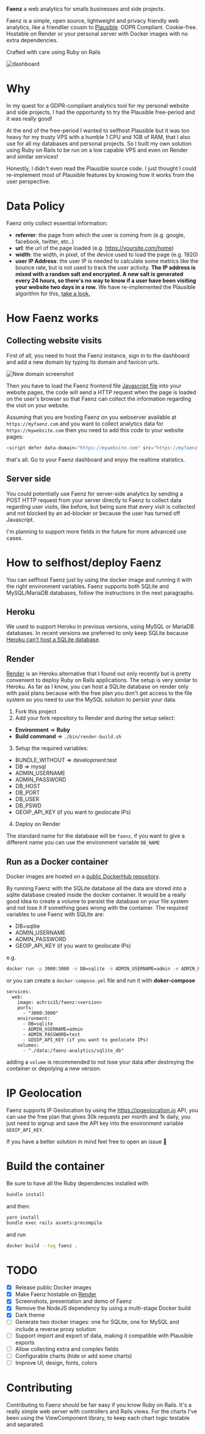 **Faenz** a web analytics for smalls businesses and side projects.

Faenz is a simple, open source, lightweight and privacy friendly web analytics, like a friendlier cousin to [Plausible](https://plausible.io/). GDPR Compliant. Cookie-free. Hostable on Render or your personal server with Docker images with no extra dependencies.

Crafted with care using Ruby on Rails

![dashboard](readme/dashboard.jpeg)

# Why

In my quest for a GDPR-compliant analytics tool for my personal website and side projects, I had the opportunity to try the Plausible free-period and it was really good!

At the end of the free-period I wanted to selfhost Plausible but it was too heavy for my trusty VPS with a humble 1 CPU and 1GB of RAM, that I also use for all my databases and personal projects. So I built my own solution using Ruby on Rails to be run on a low capable VPS and even on Render and similar services!

Honestly, I didn't even read the Plausible source code. I just thought I could re-implement most of Plausible features by knowing how it works from the user perspective.

# Data Policy

Faenz only collect essential information:

- **referrer**: the page from which the user is coming from (e.g. google, facebook, twitter, etc..)
- **url**: the url of the page loaded (e.g. https://yoursite.com/home)
- **width**: the width, in pixel, of the device used to load the page (e.g. 1920)
- **user IP Address**: the user IP is needed to calculate some metrics like the bounce rate, but is not used to track the user activity. **The IP address is mixed with a random salt and encrypted. A new salt is generated every 24 hours, so there's no way to know if a user have been visiting your website two days in a row.** We have re-implemented the Plausible algorithm for this, [take a look.](https://plausible.io/data-policy)

# How Faenz works

## Collecting website visits

First of all, you need to host the Faenz instance, sign in to the dashboard and add a new domain by typing its domain and favicon urls.

![New domain screenshot](readme/new_domain.png)

Then you have to load the Faenz frontend file [Javascript file](https://github.com/a-chris/faenz/blob/main/public/faenz.js) into your website pages, the code will send a HTTP request when the page is loaded on the user's browser so that Faenz can collect the information regarding the visit on your website.

Assuming that you are hosting Faenz on you webserver available at `https://myfaenz.com` and you want to collect analytics data for `https://mywebsite.com` then you need to add this code to your website pages:

```javascript
<script defer data-domain="https://mywebsite.com" src="https://myfaenz.com/faenz.js" />
```

that's all. Go to your Faenz dashboard and enjoy the realtime statistics.

## Server side

You could potentially use Faenz for server-side analytics by sending a POST HTTP request from your server directly to Faenz to collect data regarding user visits, like before, but being sure that every visit is collected and not blocked by an ad-blocker or because the user has turned off Javascript.

I'm planning to support more fields in the future for more advanced use cases.

# How to selfhost/deploy Faenz

You can selfhost Faenz just by using the docker image and running it with the right environment variables. Faenz supports both SQLite and MySQL/MariaDB databases, follow the instructions in the next paragraphs.

## Heroku

We used to support Heroku in previous versions, using MySQL or MariaDB databases. In recent versions we preferred to only keep SQLite because [Heroku can't host a SQLite database](https://devcenter.heroku.com/articles/sqlite3).

## Render

[Render](https://render.com) is an Heroku alternative that I found out only recently but is pretty convenient to deploy Ruby on Rails applications. The setup is very similar to Heroku.
As far as I know, you can host a SQLite database on render only with paid plans because with the free plan you don't get access to the file system so you need to use the MySQL solution to persist your data.

1. Fork this project
2. Add your fork repository to Render and during the setup select:

- **Environment** => **Ruby**
- **Build command** => `./bin/render-build.sh`

3. Setup the required variables:

- BUNDLE_WITHOUT => development:test
- DB => mysql
- ADMIN_USERNAME
- ADMIN_PASSWORD
- DB_HOST
- DB_PORT
- DB_USER
- DB_PSWD
- GEOIP_API_KEY (if you want to geolocate IPs)

4. Deploy on Render

The standard name for the database will be `faenz`, if you want to give a different name you can use the environment variable `DB_NAME`

## Run as a Docker container

Docker images are hosted on a [public DockerHub repository](https://hub.docker.com/repository/docker/achris15/faenz).

By running Faenz with the SQLite database all the data are stored into a sqlite database created inside the docker container. It would be a really good idea to create a volume to persist the database on your file system and not lose it if something goes wrong with the container.
The required variables to use Faenz with SQLite are:

- DB=sqlite
- ADMIN_USERNAME
- ADMIN_PASSWORD
- GEOIP_API_KEY (if you want to geolocate IPs)

e.g.

```bash
docker run -p 3000:3000 -e DB=sqlite -e ADMIN_USERNAME=admin -e ADMIN_PASSWORD=test achris15/faenz:<version>
```

or you can create a `docker-compose.yml` file and run it with **doker-compose**

```
services:
  web:
    image: achris15/faenz:<version>
    ports:
      - "3000:3000"
    environment:
      - DB=sqlite
      - ADMIN_USERNAME=admin
      - ADMIN_PASSWORD=test
      - GEOIP_API_KEY (if you want to geolocate IPs)
    volumes:
      - "./data:/faenz-analytics/sqlite_db"
```

adding a `volume` is recommended to not lose your data after destroying the container or depolying a new version.

# IP Geolocation

Faenz supports IP Geolocation by using the https://ipgeolocation.io API, you can use the free plan that gives 30k requests per month and 1k daily, you just need to signup and save the API key into the environment variable `GEOIP_API_KEY`.

If you have a better solution in mind feel free to open an issue 🙏

# Build the container

Be sure to have all the Ruby dependencies installed with

```bash
bundle install
```
and then:
```bash
yarn install
bundle exec rails assets:precompile
```

and run

```bash
docker build --tag faenz .
```

# TODO

- [x] Release public Docker images
- [x] Make Faenz hostable on [Render](https://render.com)
- [x] Screenshots, presentation and demo of Faenz
- [x] Remove the NodeJS dependency by using a multi-stage Docker build
- [x] Dark theme
- [ ] Generate two docker images: one for SQLite, one for MySQL and include a reverse proxy solution
- [ ] Support import and export of data, making it compatible with Plausible exports
- [ ] Allow collecting extra and complex fields
- [ ] Configurable charts (hide or add some charts)
- [ ] Improve UI, design, fonts, colors

# Contributing

Contributing to Faenz should be fair easy if you know Ruby on Rails. It's a really simple web server with controllers and Rails views. For the charts I've been using the ViewComponent library, to keep each chart logic testable and separated.
